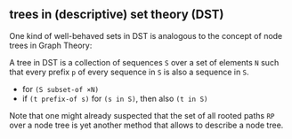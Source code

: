 
<!-- ======================================================================= -->
## trees in (descriptive) set theory (DST)

One kind of well-behaved sets in DST is analogous to the concept of node trees
in Graph Theory:

A tree in DST is a collection of sequences `S` over a set of elements `N` such
that every prefix `p` of every sequence in `S` is also a sequence in `S`.

* for `(S subset-of ×N)`
* if `(t prefix-of s)` for `(s in S)`, then also `(t in S)`

Note that one might already suspected that the set of all rooted paths `RP`
over a node tree is yet another method that allows to describe a node tree.
